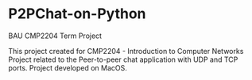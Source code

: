 # P2PChat-on-Python
BAU CMP2204 Term Project

This project created for CMP2204 - Introduction to Computer Networks
Project related to the Peer-to-peer chat application with UDP and TCP ports.
Project developed on MacOS.
